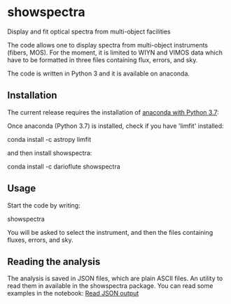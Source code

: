 # showspectra
Display and fit optical spectra from multi-object facilities

The code allows one to display spectra from multi-object instruments (fibers, MOS).
For the moment, it is limited to WIYN and VIMOS data which have to be formatted in three files containing flux, errors, and sky. 

The code is written in Python 3 and it is available on anaconda.

## Installation

The current release requires the installation of [anaconda with Python 3.7](https://www.anaconda.com/distribution):

Once anaconda (Python 3.7) is installed, check if you have 'limfit' installed:

conda install -c astropy limfit

and then install showspectra:

conda install -c darioflute showspectra

## Usage

Start the code by writing:

showspectra

You will be asked to select the instrument, and then the files containing fluxes, errors, and sky.

## Reading the analysis

The analysis is saved in JSON files, which are plain ASCII files.
An utility to read them in available in the showspectra package.
You can read some examples in the notebook: [Read JSON output](notebooks/ReadLines.ipynb)
